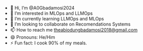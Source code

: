 - 👋 Hi, I’m @A0Gbadamosi2024
- 👀 I’m interested in MLOps and LLMOps
- 🌱 I’m currently learning LLMOps and MLOps
- 💞️ I’m looking to collaborate on Recomendations Systems
- 📫 How to reach me theabiodungbadamosi2018@gmail.com
- 😄 Pronouns: He/Him
- ⚡ Fun fact: I cook 90% of my meals.

<!---
A0Gbadamosi2024/A0Gbadamosi2024 is a ✨ special ✨ repository because its `README.md` (this file) appears on your GitHub profile.
You can click the Preview link to take a look at your changes.
--->

